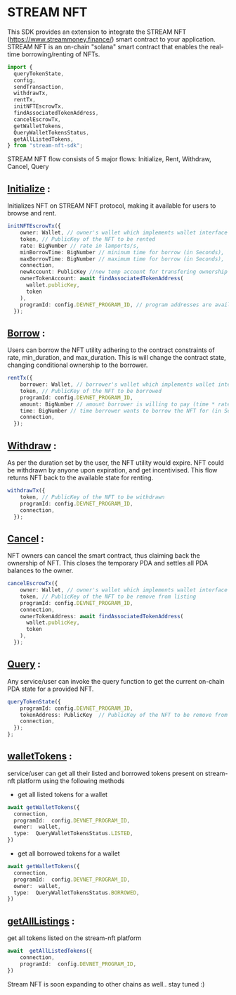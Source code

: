 
# STREAM NFT

This SDK provides an extension to integrate the STREAM NFT (https://www.streammoney.finance/) smart contract to your application. STREAM NFT is an on-chain "solana" smart contract that enables the real-time borrowing/renting of NFTs.
```js
import {
  queryTokenState,
  config,
  sendTransaction,
  withdrawTx,
  rentTx,
  initNFTEscrowTx,
  findAssociatedTokenAddress,
  cancelEscrowTx,
  getWalletTokens,
  QueryWalletTokensStatus,
  getAllListedTokens,
} from "stream-nft-sdk";
```

STREAM NFT flow consists of 5 major flows: Initialize, Rent, Withdraw, Cancel, Query

## [Initialize](https://github.com/rahul0tripathi/nft_rent_sdk/blob/a2b0df4dd2baee8d86310fd9a188791e570cb09f/src/actions/init.ts#L30) :
Initializes NFT on STREAM NFT protocol, making it available for users to browse and rent.
```ts
initNFTEscrowTx({
    owner: Wallet, // owner's wallet which implements wallet interface  
    token, // PublicKey of the NFT to be rented
    rate: BigNumber // rate in lamports/s,
    minBorrowTime: BigNumber // mininum time for borrow (in Seconds),
    maxBorrowTime: BigNumber // maximum time for borrow (in Seconds),
    connection,
    newAccount: PublicKey //new temp account for transfering ownership to PDA (TO BE DEPRECATED),
    ownerTokenAccount: await findAssociatedTokenAddress(
      wallet.publicKey,
      token
    ),
    programId: config.DEVNET_PROGRAM_ID, // program addresses are available in config
  });
```
 
## [Borrow](https://github.com/rahul0tripathi/nft_rent_sdk/blob/a2b0df4dd2baee8d86310fd9a188791e570cb09f/src/actions/rent.ts#L19) :
Users can borrow the NFT utility adhering to the contract constraints of rate, min_duration, and max_duration. This is will change the contract state, changing conditional ownership to the borrower.
```ts
rentTx({
    borrower: Wallet, // borrower's wallet which implements wallet interface
	token, // PublicKey of the NFT to be borrowed
    programId: config.DEVNET_PROGRAM_ID,
    amount: BigNumber // amount borrower is willing to pay (time * rate)[lamports],
    time: BigNumber // time borrower wants to borrow the NFT for (in Seconds),
    connection,
  });
```

## [Withdraw](https://github.com/rahul0tripathi/nft_rent_sdk/blob/a2b0df4dd2baee8d86310fd9a188791e570cb09f/src/actions/withdraw.ts#L15) :
As per the duration set by the user, the NFT utility would expire. NFT could be withdrawn by anyone upon expiration, and get incentivised. This flow returns NFT back to the available state for renting.
```ts
withdrawTx({
    token, // PublicKey of the NFT to be withdrawn
    programId: config.DEVNET_PROGRAM_ID,
    connection,
  });
```

## [Cancel](https://github.com/rahul0tripathi/nft_rent_sdk/blob/a2b0df4dd2baee8d86310fd9a188791e570cb09f/src/actions/cancel.ts#L17) :
NFT owners can cancel the smart contract, thus claiming back the ownership of NFT. This closes the temporary PDA and settles all PDA balances to the owner.
```ts
cancelEscrowTx({
    owner: Wallet, // owner's wallet which implements wallet interface  
    token, // PublicKey of the NFT to be remove from listing
    programId: config.DEVNET_PROGRAM_ID,
    connection,
    ownerTokenAddress: await findAssociatedTokenAddress(
      wallet.publicKey,
      token
    ),
  });
```

## [Query](https://github.com/rahul0tripathi/nft_rent_sdk/blob/a2b0df4dd2baee8d86310fd9a188791e570cb09f/src/actions/query.ts#L10) :
Any service/user can invoke the query function to get the current on-chain PDA state for a provided NFT.
```ts
queryTokenState({
    programId: config.DEVNET_PROGRAM_ID,
    tokenAddress: PublicKey  // PublicKey of the NFT to be remove from listing,
    connection,
  });
};
```
## [walletTokens](https://github.com/rahul0tripathi/nft_rent_sdk/blob/a2b0df4dd2baee8d86310fd9a188791e570cb09f/src/actions/query.ts#L10) :
service/user can get all their listed and borrowed tokens present on stream-nft platform using the following methods

 - get all listed tokens for a wallet
```ts
await getWalletTokens({
  connection,
  programId:  config.DEVNET_PROGRAM_ID,
  owner:  wallet,
  type:  QueryWalletTokensStatus.LISTED,
})
```
- get all borrowed tokens for a wallet
```ts
await getWalletTokens({
  connection,
  programId:  config.DEVNET_PROGRAM_ID,
  owner:  wallet,
  type:  QueryWalletTokensStatus.BORROWED,
})
```
## [getAllListings](https://github.com/rahul0tripathi/nft_rent_sdk/blob/a2b0df4dd2baee8d86310fd9a188791e570cb09f/src/actions/query.ts#L10) :
get all tokens listed on the stream-nft platform
```ts
await  getAllListedTokens({
	connection,
	programId:  config.DEVNET_PROGRAM_ID,
})
```

Stream NFT is soon expanding to other chains as well.. stay tuned :)
